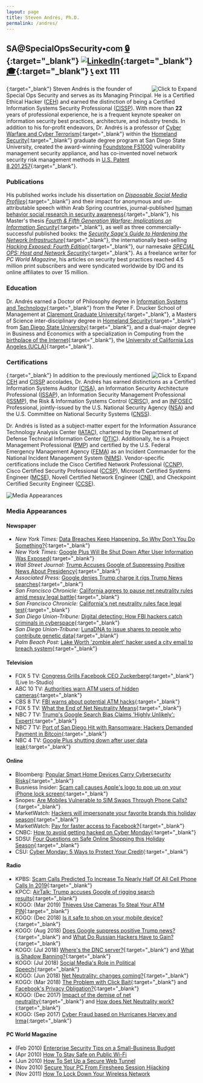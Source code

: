```yaml
---
layout: page
title: Steven Andrés, Ph.D.
permalink: /andres/
---
```



## SA@SpecialOpsSecurity•com [🔒](https://keybase.io/stevenandres/pgp_keys.asc?fingerprint=f8e8a9a76ab9452fea3925793ecf7d681f3fa845 "PGP Public Key"){:target="_blank"} [![LinkedIn](/assets/img/icons/linkedin.png)](https://linkedin.com/in/stevenandres "LinkedIn Profile"){:target="_blank"} [🎓](https://homelandsecurity.sdsu.edu/faculty/andres "Faculty Biography"){:target="_blank"} [📞](tel:+18887869633) ext 111

[<img class="headshot" align="right" src="/assets/img/team/andres.jpg" title="Click to Expand" />](/assets/img/team/andres.jpg){:target="_blank"}
Steven Andr&eacute;s is the founder of Special Ops Security and serves as its Managing Principal. He is a Certified Ethical Hacker ([CEH](https://www.eccouncil.org/programs/certified-ethical-hacker-ceh/)) and earned the distinction of being a Certified Information Systems Security Professional ([CISSP](https://www.isc2.org/Certifications/CISSP)). With more than **22** years of professional experience, he is a frequent keynote speaker on information security best practices, architecture, and industry trends. In addition to his for-profit endeavors, Dr. Andr&eacute;s is a professor of [Cyber Warfare and Cyber Terrorism](https://homelandsecurity.sdsu.edu/cyber){:target="_blank"} within the [Homeland Security](https://homelandsecurity.sdsu.edu/faculty/andres){:target="_blank"} graduate degree program at San Diego State University, created the award-winning [Foundstone FS1000](http://www.pcmag.com/article2/0,2817,1400379,00.asp) vulnerability management security appliance, and has co-invented novel network security risk management methods in [U.S. Patent 8,201,257](https://www.google.com/patents/US8201257){:target="_blank"}.

### Publications

His published works include his dissertation on [_Disposable Social Media Profiles_](https://gradworks.umi.com/37/38/3738586.html){:target="_blank"} and their impact for anonymous and un-attributable speech within Arab Spring countries, journal-published [human behavior social research in security awareness](https://homelandsecurity.sdsu.edu/faculty/andres){:target="_blank"}, his Master's thesis [_Fourth &amp; Fifth Generation Warfare: Implications on Information Security_](https://libpac.sdsu.edu/record=b3636115){:target="_blank"}, as well as three commercially-successful published books: the [_Security Sage's Guide to Hardening the Network Infrastructure_](https://amazon.com/o/ASIN/1931836019/?tag=specopssecu-20){:target="_blank"}, the internationally best-selling [_Hacking Exposed: Fourth Edition_](https://amazon.com/o/ASIN/0072227427/?tag=specopssecu-20){:target="_blank"}, our namesake [_SPECIAL OPS: Host and Network Security_](https://amazon.com/o/ASIN/1931836698/?tag=specopssecu-20){:target="_blank"}. As a freelance writer for _PC World Magazine_, his articles on security best practices reached 4.5 million print subscribers and were syndicated worldwide by IDG and its online affiliates to over 15 million.

### Education

Dr. Andr&eacute;s earned a Doctor of Philosophy degree in [Information Systems and Technology](https://www.cgu.edu/school/center-for-information-systems-and-technology/){:target="_blank"} from the Peter F. Drucker School of Management at [Claremont Graduate University](https://www.cgu.edu){:target="_blank"}, a Masters of Science inter-disciplinary degree in [Homeland Security](https://homelandsecurity.sdsu.edu){:target="_blank"} from [San Diego State University](https://www.sdsu.edu){:target="_blank"}, and a dual-major degree in Business and Economics with a specialization in Computing from the [birthplace of the Internet](https://samueli.ucla.edu/internet50/){:target="_blank"}, the [University of California Los Angeles (UCLA)](https://ucla.edu){:target="_blank"}.

### Certifications

[<img class="biography" align="right" src="/assets/img/team/andres_cert.png" title="Click to Expand" />](/assets/img/team/andres_cert.png){:target="_blank"}
In addition to the previously mentioned [CEH](https://www.eccouncil.org/programs/certified-ethical-hacker-ceh/) and [CISSP](https://www.isc2.org/Certifications/CISSP) accolades, Dr. Andr&eacute;s has earned distinctions as a Certified Information Systems Auditor ([CISA](http://www.isaca.org/CERTIFICATION/CISA-CERTIFIED-INFORMATION-SYSTEMS-AUDITOR/)), an Information Security Architecture Professional ([ISSAP](https://www.isc2.org/Certifications/CISSP-Concentrations)), an Information Security Management Professional ([ISSMP](https://www.isc2.org/Certifications/CISSP-Concentrations)), the Risk &amp; Information Systems Control ([CRISC](http://www.isaca.org/Certification/CRISC-Certified-in-Risk-and-Information-Systems-Control/)), and an [INFOSEC](http://iac.dtic.mil/iatac/sme.html) Professional, jointly-issued by the U.S. National Security Agency ([NSA](https://www.nsa.gov/)) and the U.S. Committee on National Security Systems ([CNSS](https://www.cnss.gov/)). 

Dr. Andr&eacute;s is listed as a subject-matter expert for the Information Assurance Technology Analysis Center ([IATAC](https://csiac.org/people/iatac/)), chartered by the Department of Defense Technical Information Center ([DTIC](https://discover.dtic.mil/)). Additionally, he is a Project Management Professional ([PMP](https://www.pmi.org/certifications/types/project-management-pmp)) and certified by the U.S. Federal Emergency Management Agency ([FEMA](https://fema.gov/)) as an Incident Commander for the National Incident Management System ([NIMS](https://training.fema.gov/nims/)). Vendor-specific certifications include the Cisco Certified Network Professional ([CCNP](https://www.cisco.com/c/en/us/training-events/training-certifications/certifications/professional/ccnp-routing-switching.html)), Cisco Certified Security Professional ([CCSP](https://www.cisco.com/c/en/us/training-events/training-certifications/certifications/professional/ccnp-security.html)), Microsoft Certified Systems Engineer ([MCSE](https://www.microsoft.com/en-us/learning/mcse-certification.aspx)), Novell Certified Network Engineer ([CNE](https://www.novell.com/training/certinfo/cne/)), and Checkpoint Certified Security Engineer ([CCSE](https://training-certifications.checkpoint.com/#/)).

![Media Appearances](/assets/img/team/andres_media.png)


### Media Appearances

#### Newspaper

* _New York Times:_ [Data Breaches Keep Happening. So Why Don’t You Do Something?](https://www.nytimes.com/2018/08/01/technology/data-breaches.html){:target="_blank"}
* _New York Times:_ [Google Plus Will Be Shut Down After User Information Was Exposed](https://www.nytimes.com/2018/10/08/technology/google-plus-security-disclosure.html){:target="_blank"}
* _Wall Street Journal:_ [Trump Accuses Google of Suppressing Positive News About Presidency](https://www.wsj.com/articles/trump-accuses-google-of-suppressing-positive-news-about-his-presidency-1535459748){:target="_blank"}
* _Associated Press:_ [Google denies Trump charge it rigs Trump News searches](https://apnews.com/75b9486663fe45f5910bc558db24f65a/Google-denies-Trump-charge-it-rigs-Trump-News-searches){:target="_blank"}
* _San Francisco Chronicle:_ [California agrees to pause net neutrality rules amid messy legal battle](https://www.sfchronicle.com/business/article/California-agrees-to-pause-net-neutrality-rules-13339707.php){:target="_blank"}
* _San Francisco Chronicle:_ [California's net neutrality rules face legal test](https://www.sfchronicle.com/business/article/California-s-net-neutrality-rules-face-legal-13273282.php){:target="_blank"}
* _San Diego Union-Tribune:_ [Digital detecting: How FBI hackers catch criminals in cyberspace](http://www.sandiegouniontribune.com/news/public-safety/sd-me-fbi-hacker-20180819-story.html){:target="_blank"}
* _San Diego Union-Tribune:_ [LunaDNA to issue shares to people who contribute genetic data](http://www.sandiegouniontribune.com/business/technology/sd-fi-lunadna-rega-20181012-story.html){:target="_blank"}
* _Palm Beach Post:_ [Lake Worth 'zombie alert' hacker used a city email to breach system](https://www.mypalmbeachpost.com/news/lake-worth-zombie-alert-hacker-used-city-email-breach-system/DV1ugfLLxTuOOkMpckgfOJ/){:target="_blank"}

#### Television

* FOX 5 TV: [Congress Grills Facebook CEO Zuckerberg](https://www.youtube.com/watch?v=l5PGD23nFtU){:target="_blank"} (Live In-Studio)
* ABC 10 TV: [Authorities warn ATM users of hidden cameras](https://www.10news.com/news/local-news/authorities-warn-atm-users-of-hidden-cameras){:target="_blank"}
* CBS 8 TV: [FBI warns about potential ATM hacks](http://www.cbs8.com/clip/14566222/banks-){:target="_blank"}
* FOX 5 TV: [What the End of Net Neutrality Means](http://fox5sandiego.com/2017/12/14/the-end-of-net-neutrality-what-it-all-means/){:target="_blank"}
* NBC 7 TV: [Trump's Google Search Bias Claims 'Highly Unlikely': Expert](https://www.nbcsandiego.com/news/local/Trump-Blasts-Google-Search-Campaign-Fundraises-On-Issue-Later-in-Day-491941001.html){:target="_blank"}
* NBC 7 TV: [Port of San Diego Hit with Ransomware; Hackers Demanded Payment in Bitcoin](https://www.nbcsandiego.com/news/local/Port-of-San-Diego-Hit-with-Ransomware-Hackers-Demanded-Payment-in-Bitcoin-494548991.html){:target="_blank"}
* NBC 4 TV: [Google Plus shutting down after user data leak](https://www.kron4.com/news/bay-area/google-plus-shutting-down-after-user-data-leak/1522577363){:target="_blank"}

#### Online

* Bloomberg: [Popular Smart Home Devices Carry Cybersecurity Risks](https://news.bloomberglaw.com/privacy-and-data-security/popular-smart-home-devices-carry-cybersecurity-risks-1){:target="_blank"}
* Busniess Insider: [Scam call causes Apple's logo to pop up on your iPhone lock screen](https://www.businessinsider.com/apple-phone-number-logo-shows-up-on-iphones-in-scam-calls-2019-1){:target="_blank"}
* Snopes: [Are Mobiles Vulnerable to SIM Swaps  Through Phone Calls?](https://www.snopes.com/fact-check/mobile-phone-sim-card-swap/){:target="_blank"}
* MarketWatch: [Hackers will impersonate your favorite brands this holiday season](https://www.marketwatch.com/story/hackers-will-impersonate-your-favorite-brands-this-holiday-season-tips-for-safe-shopping-2018-11-20){:target="_blank"}
* MarketWatch: [Pay for faster access to Facebook?](https://www.marketwatch.com/story/the-end-of-net-neutrality-could-mean-you-pay-for-faster-access-to-sites-like-facebook-2018-06-14){:target="_blank"}
* CNBC: [How to avoid getting hacked on Cyber Monday](https://www.cnbc.com/2018/11/26/how-to-avoid-getting-hacked-on-cyber-monday.html){:target="_blank"}
* SDSU: [Four Questions on Safe Online Shopping this Holiday Season](http://newscenter.sdsu.edu/sdsu_newscenter/news_story.aspx?sid=77490){:target="_blank"}
* CSU: [Cyber Monday: 5 Ways to Protect Your Credit](https://www2.calstate.edu/csu-system/news/pages/cyber-monday-do-you-know-these-5-ways-to-protect-your-credit.aspx){:target="_blank"}

#### Radio 

* KPBS: [Scam Calls Predicted To Increase To Nearly Half Of All Cell Phone Calls In 2019](https://www.kpbs.org/news/2018/sep/26/scam-calls-predicted-increase-nearly-half-all-cell/){:target="_blank"}
* KPCC: [AirTalk: Trump accuses Google of rigging search results](http://www.scpr.org/programs/airtalk/2018/08/30/63608/-){:target="_blank"}
* KOGO: (Mar 2019) [Thieves Use Cameras To Steal Your ATM PIN](https://youtube.com/watch?v=zUSSTLjJVfw){:target="_blank"}
* KOGO: (Dec 2018) [Is it safe to shop on your mobile device?](https://youtube.com/watch?v=s51lesJ6vE0){:target="_blank"}
* KOGO: (Aug 2018) [Does Google suppress positive Trump news?](https://youtube.com/watch?v=da0AVDcamEU){:target="_blank"} and [What Do Russian Hackers Have to Gain?](https://youtube.com/watch?v=q0YGmdZYBWc){:target="_blank"}
* KOGO: (Jul 2018) [Where's the DNC server?](https://youtube.com/watch?v=ILWngij5mbI){:target="_blank"} and [What is Shadow Banning?](https://youtube.com/watch?v=Sb0I8cONoTg){:target="_blank"} 
* KOGO: (Jul 2018) [Social Media's Role in Political Speech](https://youtube.com/watch?v=hwq49Lqf6OU){:target="_blank"}
* KOGO: (Jun 2018) [Net Neutrality: changes coming?](https://youtube.com/watch?v=Zm65E25rn_Q){:target="_blank"}
* KOGO: (Mar 2018) [The Problem with Click Bait](https://youtube.com/watch?v=pRCIS6OdGlk){:target="_blank"} and [Facebook's Privacy Obligation?](https://youtube.com/watch?v=Qr6M0vUVzGo){:target="_blank"}
* KOGO: (Dec 2017) [Impact of the demise of net neutrality](https://youtube.com/watch?v=YgYfibhHZGs){:target="_blank"} and [How does Net Neutrality work?](https://youtube.com/watch?v=Ov--OKcsQe0){:target="_blank"}
* KOGO: (Sep 2017) [Cyber Fraud based on Hurricanes Harvey and Irma](https://youtube.com/watch?v=yVgptiMu9Xk){:target="_blank"}

#### PC World Magazine

* (Feb 2010) [Enterprise Security Tips on a Small-Business Budget](https://www.pcworld.com/article/516904)
* (Apr 2010) [How To Stay Safe on Public Wi-Fi](https://www.pcworld.com/article/512085/)
* (Jun 2010) [How To Set Up a Secure Web Tunnel](https://www.pcworld.com/article/506907/)
* (Nov 2010) [Secure Your PC From Firesheep Session Hijacking](https://www.pcworld.com/article/498465/)
* (Nov 2011) [How To Lock Down Your Wireless Network](https://www.pcworld.com/article/477902/)



